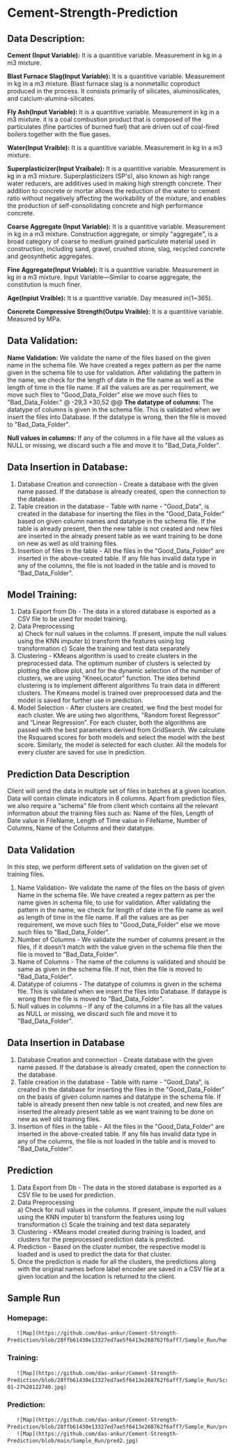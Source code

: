 # Cement-Strength-Prediction
## Data Description:

**Cement (Input Variable):** It is a quantitive variable. Measurement in kg in a m3 mixture.

**Blast Furnace Slag(Input Variable):** It is a quantitive variable. Measurement in kg in a m3 mixture. Blast furnace slag is a nonmetallic coproduct produced in the process. It consists primarily of silicates, aluminosilicates, and calcium-alumina-silicates.

**Fly Ash(Input Variable):** It is a quantitive variable. Measurement in kg in a m3 mixture. it is a coal combustion product that is composed of the particulates (fine particles of burned fuel) that are driven out of coal-fired boilers together with the flue gases.

**Water(Input Vraible):** It is a quantitive variable. Measurement in kg in a m3 mixture.

**Superplasticizer(Input Vraibale):** It is a quantitive variable. Measurement in kg in a m3 mixture. Superplasticizers (SP's), also known as high range water reducers, are additives used in making high strength concrete. Their addition to concrete or mortar allows the reduction of the water to cement ratio without negatively affecting the workability of the mixture, and enables the production of self-consolidating concrete and high performance concrete.

**Coarse Aggregate (Input Variable):** It is a quantitive variable. Measurement in kg in a m3 mixture. Construction aggregate, or simply "aggregate", is a broad category of coarse to medium grained particulate material used in construction, including sand, gravel, crushed stone, slag, recycled concrete and geosynthetic aggregates.

**Fine Aggregate(Input Vriable):** It is a quantitive variable. Measurement in kg in a m3 mixture. Input Variable—Similar to coarse aggregate, the constitution is much finer.

**Age(Inpiut Vraible):** It is a quantitive variable. Day measured in(1~365).

**Concrete Compressive Strength(Outpu Vraible):** It is a quantitive variable. Measured by MPa.

## Data Validation:

**Name Validation:** We validate the name of the files based on the given name in the schema file. We have created a regex pattern as per the name given in the schema file to use for validation. After validating the pattern in the name, we check for the length of date in the file name as well as the length of time in the file name. If all the values are as per requirement, we move such files to "Good_Data_Folder" else we move such files to "Bad_Data_Folder."
@ -29,3 +30,52 @@
**The datatype of columns:** The datatype of columns is given in the schema file. This is validated when we insert the files into Database. If the datatype is wrong, then the file is moved to "Bad_Data_Folder".

**Null values in columns:** If any of the columns in a file have all the values as NULL or missing, we discard such a file and move it to "Bad_Data_Folder".

## Data Insertion in Database:

1) Database Creation and connection - Create a database with the given name passed. If the database is already created, open the connection to the database.
3) Table creation in the database - Table with name - "Good_Data", is created in the database for inserting the files in the "Good_Data_Folder" based on given column names and datatype in the schema file. If the table is already present, then the new table is not created and new files are inserted in the already present table as we want training to be done on new as well as old training files.     
5) Insertion of files in the table - All the files in the "Good_Data_Folder" are inserted in the above-created table. If any file has invalid data type in any of the columns, the file is not loaded in the table and is moved to "Bad_Data_Folder".

## Model Training:

1) Data Export from Db - The data in a stored database is exported as a CSV file to be used for model training.
2) Data Preprocessing  
   a) Check for null values in the columns. If present, impute the null values using the KNN imputer
   b) transform the features using log transformation
   c) Scale the training and test data separately 
3) Clustering - KMeans algorithm is used to create clusters in the preprocessed data. The optimum number of clusters is selected by plotting the elbow plot, and for the dynamic selection of the number of clusters, we are using "KneeLocator" function. The idea behind clustering is to implement different algorithms
   To train data in different clusters. The Kmeans model is trained over preprocessed data and the model is saved for further use in prediction.
4) Model Selection - After clusters are created, we find the best model for each cluster. We are using two algorithms, "Random forest Regressor" and “Linear Regression”. For each cluster, both the algorithms are passed with the best parameters derived from GridSearch. We calculate the Rsquared scores for both models and select the model with the best score. Similarly, the model is selected for each cluster. All the models for every cluster are saved for use in prediction. 

## Prediction Data Description

Client will send the data in multiple set of files in batches at a given location. Data will contain climate indicators in 8 columns.
Apart from prediction files, we also require a "schema" file from client which contains all the relevant information about the training files such as:
Name of the files, Length of Date value in FileName, Length of Time value in FileName, Number of Columns, Name of the Columns and their datatype.

## Data Validation

In this step, we perform different sets of validation on the given set of training files.  
1) Name Validation- We validate the name of the files on the basis of given Name in the schema file. We have created a regex pattern as per the name given in schema file, to use for validation. After validating the pattern in the name, we check for length of date in the file name as well as length of time in the file name. If all the values are as per requirement, we move such files to "Good_Data_Folder" else we move such files to "Bad_Data_Folder". 
2) Number of Columns - We validate the number of columns present in the files, if it doesn't match with the value given in the schema file then the file is moved to "Bad_Data_Folder". 
3) Name of Columns - The name of the columns is validated and should be same as given in the schema file. If not, then the file is moved to "Bad_Data_Folder". 
4) Datatype of columns - The datatype of columns is given in the schema file. This is validated when we insert the files into Database. If dataype is wrong then the file is moved to "Bad_Data_Folder". 
5) Null values in columns - If any of the columns in a file has all the values as NULL or missing, we discard such file and move it to "Bad_Data_Folder".

## Data Insertion in Database 

1) Database Creation and connection - Create database with the given name passed. If the database is already created, open the connection to the database. 
2) Table creation in the database - Table with name - "Good_Data", is created in the database for inserting the files in the "Good_Data_Folder" on the basis of given column names and datatype in the schema file. If table is already present then new table is not created, and new files are inserted the already present table as we want training to be done on new as well old training files.     
3) Insertion of files in the table - All the files in the "Good_Data_Folder" are inserted in the above-created table. If any file has invalid data type in any of the columns, the file is not loaded in the table and is moved to "Bad_Data_Folder".

## Prediction 

1) Data Export from Db - The data in the stored database is exported as a CSV file to be used for prediction.
2) Data Preprocessing   
   a) Check for null values in the columns. If present, impute the null values using the KNN imputer
   b) transform the features using log transformation
   c) Scale the training and test data separately 
3) Clustering - KMeans model created during training is loaded, and clusters for the preprocessed prediction data is predicted.
4) Prediction - Based on the cluster number, the respective model is loaded and is used to predict the data for that cluster.
5) Once the prediction is made for all the clusters, the predictions along with the original names before label encoder are saved in a CSV file at a given location and the location is returned to the client.

## Sample Run

   ### Homepage:
       ![Map](https://github.com/das-ankur/Cement-Strength-Prediction/blob/28ffb61430e13327ed7ae5f6413e268762f6aff7/Sample_Run/homepage.jpg)
   ### Training:
       ![Map](https://github.com/das-ankur/Cement-Strength-Prediction/blob/28ffb61430e13327ed7ae5f6413e268762f6aff7/Sample_Run/Screenshot%202022-01-27%20122740.jpg)
   ### Prediction:
       ![Map](https://github.com/das-ankur/Cement-Strength-Prediction/blob/28ffb61430e13327ed7ae5f6413e268762f6aff7/Sample_Run/pred1.jpg)
       ![Map](https://github.com/das-ankur/Cement-Strength-Prediction/blob/main/Sample_Run/pred2.jpg)